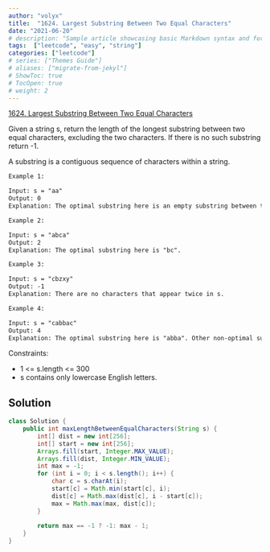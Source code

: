 ```yaml
---
author: "volyx"
title:  "1624. Largest Substring Between Two Equal Characters"
date: "2021-06-20"
# description: "Sample article showcasing basic Markdown syntax and formatting for HTML elements."
tags:  ["leetcode", "easy", "string"]
categories: ["leetcode"]
# series: ["Themes Guide"]
# aliases: ["migrate-from-jekyl"]
# ShowToc: true
# TocOpen: true
# weight: 2
---
```


[1624. Largest Substring Between Two Equal Characters](https://leetcode.com/problems/largest-substring-between-two-equal-characters/)

Given a string s, return the length of the longest substring between two equal characters, excluding the two characters. If there is no such substring return -1.

A substring is a contiguous sequence of characters within a string.

```txt
Example 1:

Input: s = "aa"
Output: 0
Explanation: The optimal substring here is an empty substring between the two 'a's.

Example 2:

Input: s = "abca"
Output: 2
Explanation: The optimal substring here is "bc".

Example 3:

Input: s = "cbzxy"
Output: -1
Explanation: There are no characters that appear twice in s.

Example 4:

Input: s = "cabbac"
Output: 4
Explanation: The optimal substring here is "abba". Other non-optimal substrings include "bb" and "".
```

Constraints:

- 1 <= s.length <= 300
- s contains only lowercase English letters.

## Solution

```java
class Solution {
    public int maxLengthBetweenEqualCharacters(String s) {
        int[] dist = new int[256];
        int[] start = new int[256];
        Arrays.fill(start, Integer.MAX_VALUE);
        Arrays.fill(dist, Integer.MIN_VALUE);
        int max = -1;
        for (int i = 0; i < s.length(); i++) {
            char c = s.charAt(i);
            start[c] = Math.min(start[c], i);
            dist[c] = Math.max(dist[c], i - start[c]);
            max = Math.max(max, dist[c]);
        }
        
        return max == -1 ? -1: max - 1;
    }
}
```
